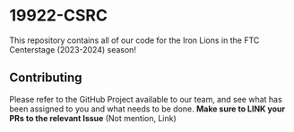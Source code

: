 # 19922-CSRC
This repository contains all of our code for the Iron Lions in the FTC Centerstage (2023-2024) season!

## Contributing
Please refer to the GitHub Project available to our team, and see what has been assigned to you and what needs to be done.
**Make sure to LINK your PRs to the relevant Issue** (Not mention, Link)
